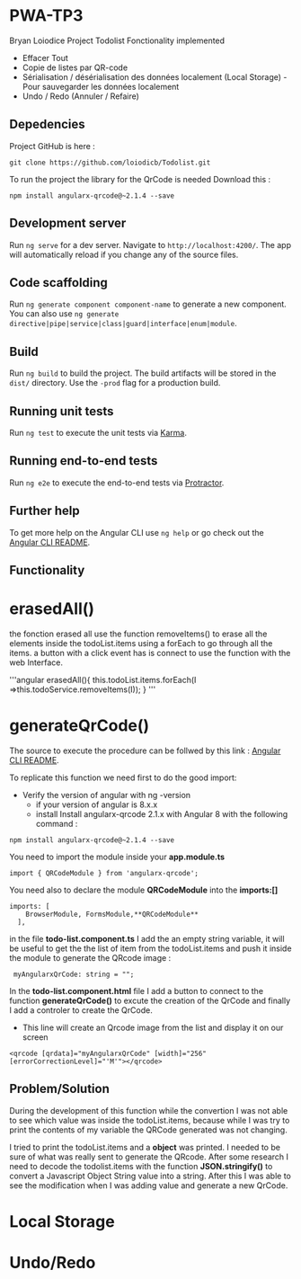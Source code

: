 # PWA-TP3

Bryan Loiodice Project Todolist
Fonctionality implemented
* Effacer Tout
* Copie de listes par QR-code
* Sérialisation / désérialisation des données localement (Local Storage) - Pour sauvegarder les données localement
* Undo / Redo (Annuler / Refaire)

## Depedencies
Project GitHub is here :
```console
git clone https://github.com/loiodicb/Todolist.git
```
To run the project the library for the QrCode is needed 
Download this :
```console
npm install angularx-qrcode@~2.1.4 --save
```

## Development server

Run `ng serve` for a dev server. Navigate to `http://localhost:4200/`. The app will automatically reload if you change any of the source files.

## Code scaffolding

Run `ng generate component component-name` to generate a new component. You can also use `ng generate directive|pipe|service|class|guard|interface|enum|module`.

## Build

Run `ng build` to build the project. The build artifacts will be stored in the `dist/` directory. Use the `-prod` flag for a production build.

## Running unit tests

Run `ng test` to execute the unit tests via [Karma](https://karma-runner.github.io).

## Running end-to-end tests

Run `ng e2e` to execute the end-to-end tests via [Protractor](http://www.protractortest.org/).

## Further help

To get more help on the Angular CLI use `ng help` or go check out the [Angular CLI README](https://github.com/angular/angular-cli/blob/master/README.md).

## Functionality

# erasedAll()
the fonction erased all use the function removeItems() to erase all the elements inside the todoList.items using a forEach to go through all the items. a button with a click event has is connect to use the function with the web Interface.

'''angular
  erasedAll(){
        this.todoList.items.forEach(I =>this.todoService.removeItems(I));
    }
'''

# generateQrCode()
The source to execute the procedure can be follwed by this link : [Angular CLI README](https://www.npmjs.com/package/angularx-qrcode).

To replicate this function we need first to do the good import:
* Verify the version of angular with ng -version
    * if your version of angular is 8.x.x
    * install Install angularx-qrcode 2.1.x with Angular 8 with the following command :
```console
npm install angularx-qrcode@~2.1.4 --save
```
You need to import the module inside your **app.module.ts**
```angular
import { QRCodeModule } from 'angularx-qrcode';
```
You need also to declare the module **QRCodeModule** into  the **imports:[]**
```angular
imports: [
    BrowserModule, FormsModule,**QRCodeModule**
  ],
```
in the file **todo-list.component.ts**
I add the an empty string variable, it will be useful to get the the list of item from the todoList.items and push it inside the module to generate the QRcode image :
```angular
 myAngularxQrCode: string = "";
```
In the **todo-list.component.html** file I add a button to connect to the function **generateQrCode()** to excute the creation of the QrCode
and finally I add a controler to create the QrCode.
* This line will create an Qrcode image from the list and display it on our screen
```angular
<qrcode [qrdata]="myAngularxQrCode" [width]="256" [errorCorrectionLevel]="'M'"></qrcode>
```

## Problem/Solution
During the development of this function while the convertion I was not able to see which value was inside the todoList.items, because while I was try to print the contents of my variable the QRCode generated was not changing.

I tried to print the todoList.items and a **object** was printed. I needed to be sure of what was really sent to generate the QRcode.
After some research I need to decode the todolist.items with the function **JSON.stringify()** to convert a Javascript Object String value into a string.
After this I was able to see the modification when I was adding value and generate a new QrCode.

# Local Storage

# Undo/Redo